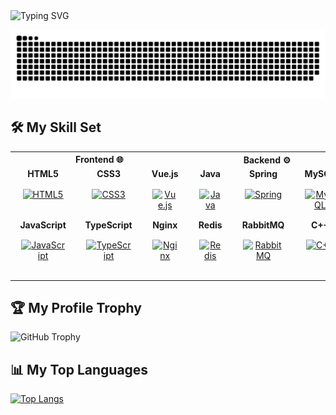 <img src="https://readme-typing-svg.demolab.com?font=Roboto+Mono&weight=700&size=35&pause=1000&color=3DDFF7&width=900&height=50&separator=%3D&lines=System.out.print(%22Hello!+I'm+KyLenMou%22);%3Dcout%3C%3C%22Hello!+I'm+KyLenMou%22;%3Dprintf(%22Hello!+I'm+KyLenMou%22);%3Dconsole.log(%22Hello!+I'm+KyLenMou%22);%3Dprint(%22Hello!+I'm+KyLenMou%22)" alt="Typing SVG" />

<picture>  <source media="(prefers-color-scheme: dark)" srcset="https://raw.githubusercontent.com/KyLenMou/KyLenMou/output/github-contribution-grid-snake-dark.svg">  <source media="(prefers-color-scheme: dark)" srcset="https://raw.githubusercontent.com/KyLenMou/KyLenMou/output/github-contribution-grid-snake.svg">  <img alt="github contribution grid snake animation" src="https://raw.githubusercontent.com/KyLenMou/KyLenMou/output/github-contribution-grid-snake.svg"> </picture>

## 🛠️ My Skill Set
<table style="width: 100%;">
  <tr>
    <th colspan="3">Frontend 🌐</th>
    <th colspan="3">Backend ⚙️</th>
    <th colspan="3">DevOps 🚀</th>
  </tr>
  
  <tr>
    <td style="text-align:center; vertical-align: top;">
      <strong>HTML5</strong><br>
    </td>
    <td style="text-align:center; vertical-align: top;">
      <strong>CSS3</strong><br>
    </td>
    <td style="text-align:center; vertical-align: top;">
      <strong>Vue.js</strong><br>
    </td>
    <td style="text-align:center; vertical-align: top;">
      <strong>Java</strong><br>
    </td>
    <td style="text-align:center; vertical-align: top;">
      <strong>Spring</strong><br>
    </td>
    <td style="text-align:center; vertical-align: top;">
      <strong>MySQL</strong><br>
    </td>
    <td style="text-align:center; vertical-align: top;">
      <strong>Linux</strong><br>
    </td>
    <td style="text-align:center; vertical-align: top;">
      <strong>Git</strong><br>
    </td>
    <td style="text-align:center; vertical-align: top;">
      <strong>Bash</strong><br>
    </td>
  </tr>

  <tr>
    <td style="text-align:center; vertical-align: top;">
<a href="https://en.wikipedia.org/wiki/HTML5" target="_blank"><img style="margin: 10px" src="https://profilinator.rishav.dev/skills-assets/html5-original-wordmark.svg" alt="HTML5" height="50" /></a>
    </td>
    <td style="text-align:center; vertical-align: top;">
<a href="https://www.w3schools.com/css/" target="_blank"><img style="margin: 10px" src="https://profilinator.rishav.dev/skills-assets/css3-original-wordmark.svg" alt="CSS3" height="50" /></a>
    </td>
    <td style="text-align:center; vertical-align: top;">
<a href="https://vuejs.org/" target="_blank"><img style="margin: 10px" src="https://profilinator.rishav.dev/skills-assets/vuejs-original-wordmark.svg" alt="Vue.js" height="50" /></a>
    </td>
    <td style="text-align:center; vertical-align: top;">
<a href="https://www.java.com/" target="_blank"><img style="margin: 10px" src="https://profilinator.rishav.dev/skills-assets/java-original-wordmark.svg" alt="Java" height="50" /></a>  
    </td>
    <td style="text-align:center; vertical-align: top;">
<a href="https://docs.spring.io/spring-framework/docs/3.0.x/reference/expressions.html#:~:text=The%20Spring%20Expression%20Language%20(SpEL,and%20basic%20string%20templating%20functionality." target="_blank"><img style="margin: 10px" src="https://profilinator.rishav.dev/skills-assets/springio-icon.svg" alt="Spring" height="50" /></a>  
    </td>
    <td style="text-align:center; vertical-align: top;">
<a href="https://www.mysql.com/" target="_blank"><img style="margin: 10px" src="https://profilinator.rishav.dev/skills-assets/mysql-original-wordmark.svg" alt="MySQL" height="50" /></a>  
    </td>
    <td style="text-align:center; vertical-align: top;">
<a href="https://www.linux.org/" target="_blank"><img style="margin: 10px" src="https://profilinator.rishav.dev/skills-assets/linux-original.svg" alt="Linux" height="50" /></a>  
    </td>
    <td style="text-align:center; vertical-align: top;">
<a href="https://github.com/" target="_blank"><img style="margin: 10px" src="https://profilinator.rishav.dev/skills-assets/git-scm-icon.svg" alt="Git" height="50" /></a>  
    </td>
    <td style="text-align:center; vertical-align: top;">
<a href="https://www.gnu.org/software/bash/" target="_blank"><img style="margin: 10px" src="https://profilinator.rishav.dev/skills-assets/gnu_bash-icon.svg" alt="Bash" height="50" /></a>  
    </td>
  </tr>

  <tr>
    <td style="text-align:center; vertical-align: top;">
      <strong>JavaScript</strong><br>
    </td>
    <td style="text-align:center; vertical-align: top;">
      <strong>TypeScript</strong><br>
    </td>
    <td style="text-align:center; vertical-align: top;">
      <strong>Nginx</strong><br>
    </td>
    <td style="text-align:center; vertical-align: top;">
      <strong>Redis</strong><br>
    </td>
    <td style="text-align:center; vertical-align: top;">
      <strong>RabbitMQ</strong><br>
    </td>
    <td style="text-align:center; vertical-align: top;">
      <strong>C++</strong><br>
    </td>
    <td style="text-align:center; vertical-align: top;">
      <strong>GitLab</strong><br>
    </td>
    <td style="text-align:center; vertical-align: top;">
      <strong>Docker</strong><br>
    </td>
    <td style="text-align:center; vertical-align: top;">
      <strong>ES</strong><br>
    </td>
  </tr>

  <tr>
    <td style="text-align:center; vertical-align: top;">
<a href="https://www.javascript.com/" target="_blank"><img style="margin: 10px" src="https://profilinator.rishav.dev/skills-assets/javascript-original.svg" alt="JavaScript" height="50" /></a>  
    </td>
    <td style="text-align:center; vertical-align: top;">
<a href="https://www.typescriptlang.org/" target="_blank"><img style="margin: 10px" src="https://profilinator.rishav.dev/skills-assets/typescript-original.svg" alt="TypeScript" height="50" /></a>  
    </td>
    <td style="text-align:center; vertical-align: top;">
<a href="https://www.nginx.com/" target="_blank"><img style="margin: 10px" src="https://profilinator.rishav.dev/skills-assets/nginx-original.svg" alt="Nginx" height="50" /></a>  
    </td>
    <td style="text-align:center; vertical-align: top;">
<a href="https://redis.io/" target="_blank"><img style="margin: 10px" src="https://profilinator.rishav.dev/skills-assets/redis-original-wordmark.svg" alt="Redis" height="50" /></a>  
    </td>
    <td style="text-align:center; vertical-align: top;">
<a href="https://www.rabbitmq.com/" target="_blank"><img style="margin: 10px" src="https://profilinator.rishav.dev/skills-assets/rabbitmq-icon.svg" alt="RabbitMQ" height="50" /></a>  
    </td>
    <td style="text-align:center; vertical-align: top;">
<a href="https://www.cplusplus.com/" target="_blank"><img style="margin: 10px" src="https://profilinator.rishav.dev/skills-assets/cplusplus-original.svg" alt="C++" height="50" /></a>  
    </td>
    <td style="text-align:center; vertical-align: top;">
<a href="https://about.gitlab.com/" target="_blank"><img style="margin: 10px" src="https://profilinator.rishav.dev/skills-assets/gitlab.svg" alt="GitLab" height="50" /></a>  
    </td>
    <td style="text-align:center; vertical-align: top;">
<a href="https://www.docker.com/" target="_blank"><img style="margin: 10px" src="https://profilinator.rishav.dev/skills-assets/docker-original-wordmark.svg" alt="Docker" height="50" /></a>
    </td>
    <td style="text-align:center; vertical-align: top;">
<a href="https://www.elastic.co/" target="_blank"><img style="margin: 10px" src="https://profilinator.rishav.dev/skills-assets/elasticsearch.png" alt="Elastic Search" height="50" /></a>  
    </td>
  </tr>
</table>




## 🏆 My Profile Trophy

![GitHub Trophy](https://github-profile-trophy.vercel.app/?username=KyLenMou&theme=onedark)

## 📊 My Top Languages

[![Top Langs](https://github-readme-stats.vercel.app/api/top-langs/?username=KyLenMou&layout=donut&theme=transparent&title=-PullRequest,-Reviews)](https://github.com/anuraghazra/github-readme-stats)



<!--
![Anurag's GitHub stats](https://github-readme-stats.vercel.app/api?username=KyLenMou&show_icons=true&theme=transparent)

![Ashutosh's github activity graph](https://github-readme-activity-graph.vercel.app/graph?username=KyLenMou&theme=github)
-->
